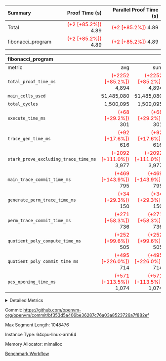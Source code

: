 | Summary | Proof Time (s) | Parallel Proof Time (s) |
|:---|---:|---:|
| Total | <span style='color: red'>(+2 [+85.2%])</span> 4.89 | <span style='color: red'>(+2 [+85.2%])</span> 4.89 |
| fibonacci_program | <span style='color: red'>(+2 [+85.2%])</span> 4.89 | <span style='color: red'>(+2 [+85.2%])</span> 4.89 |


| fibonacci_program |||||
|:---|---:|---:|---:|---:|
|metric|avg|sum|max|min|
| `total_proof_time_ms ` | <span style='color: red'>(+2252 [+85.2%])</span> 4,894 | <span style='color: red'>(+2252 [+85.2%])</span> 4,894 | <span style='color: red'>(+2252 [+85.2%])</span> 4,894 | <span style='color: red'>(+2252 [+85.2%])</span> 4,894 |
| `main_cells_used     ` |  51,485,080 |  51,485,080 |  51,485,080 |  51,485,080 |
| `total_cycles        ` |  1,500,095 |  1,500,095 |  1,500,095 |  1,500,095 |
| `execute_time_ms     ` | <span style='color: red'>(+68 [+29.2%])</span> 301 | <span style='color: red'>(+68 [+29.2%])</span> 301 | <span style='color: red'>(+68 [+29.2%])</span> 301 | <span style='color: red'>(+68 [+29.2%])</span> 301 |
| `trace_gen_time_ms   ` | <span style='color: red'>(+92 [+17.6%])</span> 616 | <span style='color: red'>(+92 [+17.6%])</span> 616 | <span style='color: red'>(+92 [+17.6%])</span> 616 | <span style='color: red'>(+92 [+17.6%])</span> 616 |
| `stark_prove_excluding_trace_time_ms` | <span style='color: red'>(+2092 [+111.0%])</span> 3,977 | <span style='color: red'>(+2092 [+111.0%])</span> 3,977 | <span style='color: red'>(+2092 [+111.0%])</span> 3,977 | <span style='color: red'>(+2092 [+111.0%])</span> 3,977 |
| `main_trace_commit_time_ms` | <span style='color: red'>(+469 [+143.9%])</span> 795 | <span style='color: red'>(+469 [+143.9%])</span> 795 | <span style='color: red'>(+469 [+143.9%])</span> 795 | <span style='color: red'>(+469 [+143.9%])</span> 795 |
| `generate_perm_trace_time_ms` | <span style='color: red'>(+34 [+29.3%])</span> 150 | <span style='color: red'>(+34 [+29.3%])</span> 150 | <span style='color: red'>(+34 [+29.3%])</span> 150 | <span style='color: red'>(+34 [+29.3%])</span> 150 |
| `perm_trace_commit_time_ms` | <span style='color: red'>(+271 [+58.3%])</span> 736 | <span style='color: red'>(+271 [+58.3%])</span> 736 | <span style='color: red'>(+271 [+58.3%])</span> 736 | <span style='color: red'>(+271 [+58.3%])</span> 736 |
| `quotient_poly_compute_time_ms` | <span style='color: red'>(+252 [+99.6%])</span> 505 | <span style='color: red'>(+252 [+99.6%])</span> 505 | <span style='color: red'>(+252 [+99.6%])</span> 505 | <span style='color: red'>(+252 [+99.6%])</span> 505 |
| `quotient_poly_commit_time_ms` | <span style='color: red'>(+495 [+226.0%])</span> 714 | <span style='color: red'>(+495 [+226.0%])</span> 714 | <span style='color: red'>(+495 [+226.0%])</span> 714 | <span style='color: red'>(+495 [+226.0%])</span> 714 |
| `pcs_opening_time_ms ` | <span style='color: red'>(+571 [+113.5%])</span> 1,074 | <span style='color: red'>(+571 [+113.5%])</span> 1,074 | <span style='color: red'>(+571 [+113.5%])</span> 1,074 | <span style='color: red'>(+571 [+113.5%])</span> 1,074 |



<details>
<summary>Detailed Metrics</summary>

| group | num_segments | keygen_time_ms | commit_exe_time_ms |
| --- | --- | --- | --- |
| fibonacci_program | 1 | 402 | 4 | 

| group | air_name | quotient_deg | interactions | constraints |
| --- | --- | --- | --- | --- |
| fibonacci_program | AccessAdapterAir<16> | 4 | 5 | 11 | 
| fibonacci_program | AccessAdapterAir<2> | 4 | 5 | 11 | 
| fibonacci_program | AccessAdapterAir<32> | 4 | 5 | 11 | 
| fibonacci_program | AccessAdapterAir<4> | 4 | 5 | 11 | 
| fibonacci_program | AccessAdapterAir<64> | 4 | 5 | 11 | 
| fibonacci_program | AccessAdapterAir<8> | 4 | 5 | 11 | 
| fibonacci_program | BitwiseOperationLookupAir<8> | 2 | 2 | 4 | 
| fibonacci_program | MemoryMerkleAir<8> | 4 | 4 | 38 | 
| fibonacci_program | PersistentBoundaryAir<8> | 4 | 3 | 5 | 
| fibonacci_program | PhantomAir | 4 | 3 | 4 | 
| fibonacci_program | Poseidon2PeripheryAir<BabyBearParameters>, 1> | 2 | 1 | 286 | 
| fibonacci_program | ProgramAir | 1 | 1 | 4 | 
| fibonacci_program | RangeTupleCheckerAir<2> | 1 | 1 | 4 | 
| fibonacci_program | Rv32HintStoreAir | 4 | 19 | 21 | 
| fibonacci_program | VariableRangeCheckerAir | 1 | 1 | 4 | 
| fibonacci_program | VmAirWrapper<Rv32BaseAluAdapterAir, BaseAluCoreAir<4, 8> | 4 | 19 | 30 | 
| fibonacci_program | VmAirWrapper<Rv32BaseAluAdapterAir, LessThanCoreAir<4, 8> | 4 | 17 | 35 | 
| fibonacci_program | VmAirWrapper<Rv32BaseAluAdapterAir, ShiftCoreAir<4, 8> | 4 | 23 | 84 | 
| fibonacci_program | VmAirWrapper<Rv32BranchAdapterAir, BranchEqualCoreAir<4> | 4 | 11 | 17 | 
| fibonacci_program | VmAirWrapper<Rv32BranchAdapterAir, BranchLessThanCoreAir<4, 8> | 4 | 13 | 32 | 
| fibonacci_program | VmAirWrapper<Rv32CondRdWriteAdapterAir, Rv32JalLuiCoreAir> | 4 | 10 | 15 | 
| fibonacci_program | VmAirWrapper<Rv32JalrAdapterAir, Rv32JalrCoreAir> | 4 | 16 | 16 | 
| fibonacci_program | VmAirWrapper<Rv32LoadStoreAdapterAir, LoadSignExtendCoreAir<4, 8> | 4 | 18 | 21 | 
| fibonacci_program | VmAirWrapper<Rv32LoadStoreAdapterAir, LoadStoreCoreAir<4> | 4 | 17 | 27 | 
| fibonacci_program | VmAirWrapper<Rv32MultAdapterAir, DivRemCoreAir<4, 8> | 4 | 25 | 72 | 
| fibonacci_program | VmAirWrapper<Rv32MultAdapterAir, MulHCoreAir<4, 8> | 4 | 24 | 23 | 
| fibonacci_program | VmAirWrapper<Rv32MultAdapterAir, MultiplicationCoreAir<4, 8> | 4 | 19 | 13 | 
| fibonacci_program | VmAirWrapper<Rv32RdWriteAdapterAir, Rv32AuipcCoreAir> | 4 | 11 | 12 | 
| fibonacci_program | VmConnectorAir | 4 | 3 | 8 | 

| group | air_name | segment | rows | prep_cols | perm_cols | main_cols | cells |
| --- | --- | --- | --- | --- | --- | --- | --- |
| fibonacci_program | AccessAdapterAir<8> | 0 | 32 |  | 12 | 17 | 928 | 
| fibonacci_program | BitwiseOperationLookupAir<8> | 0 | 65,536 | 3 | 8 | 2 | 655,360 | 
| fibonacci_program | MemoryMerkleAir<8> | 0 | 256 |  | 12 | 32 | 11,264 | 
| fibonacci_program | PersistentBoundaryAir<8> | 0 | 32 |  | 8 | 20 | 896 | 
| fibonacci_program | PhantomAir | 0 | 2 |  | 8 | 6 | 28 | 
| fibonacci_program | Poseidon2PeripheryAir<BabyBearParameters>, 1> | 0 | 256 |  | 8 | 300 | 78,848 | 
| fibonacci_program | ProgramAir | 0 | 4,096 |  | 8 | 10 | 73,728 | 
| fibonacci_program | RangeTupleCheckerAir<2> | 0 | 524,288 | 2 | 8 | 1 | 4,718,592 | 
| fibonacci_program | Rv32HintStoreAir | 0 | 4 |  | 24 | 32 | 224 | 
| fibonacci_program | VariableRangeCheckerAir | 0 | 262,144 | 2 | 8 | 1 | 2,359,296 | 
| fibonacci_program | VmAirWrapper<Rv32BaseAluAdapterAir, BaseAluCoreAir<4, 8> | 0 | 1,048,576 |  | 28 | 36 | 67,108,864 | 
| fibonacci_program | VmAirWrapper<Rv32BaseAluAdapterAir, LessThanCoreAir<4, 8> | 0 | 524,288 |  | 24 | 37 | 31,981,568 | 
| fibonacci_program | VmAirWrapper<Rv32BranchAdapterAir, BranchEqualCoreAir<4> | 0 | 262,144 |  | 16 | 26 | 11,010,048 | 
| fibonacci_program | VmAirWrapper<Rv32BranchAdapterAir, BranchLessThanCoreAir<4, 8> | 0 | 4 |  | 20 | 32 | 208 | 
| fibonacci_program | VmAirWrapper<Rv32CondRdWriteAdapterAir, Rv32JalLuiCoreAir> | 0 | 131,072 |  | 16 | 18 | 4,456,448 | 
| fibonacci_program | VmAirWrapper<Rv32JalrAdapterAir, Rv32JalrCoreAir> | 0 | 16 |  | 20 | 28 | 768 | 
| fibonacci_program | VmAirWrapper<Rv32LoadStoreAdapterAir, LoadStoreCoreAir<4> | 0 | 16 |  | 28 | 40 | 1,088 | 
| fibonacci_program | VmAirWrapper<Rv32RdWriteAdapterAir, Rv32AuipcCoreAir> | 0 | 8 |  | 16 | 21 | 296 | 
| fibonacci_program | VmConnectorAir | 0 | 2 | 1 | 8 | 4 | 24 | 

| group | segment | trace_gen_time_ms | total_proof_time_ms | total_cycles | total_cells | stark_prove_excluding_trace_time_ms | quotient_poly_compute_time_ms | quotient_poly_commit_time_ms | perm_trace_commit_time_ms | pcs_opening_time_ms | main_trace_commit_time_ms | main_cells_used | generate_perm_trace_time_ms | execute_time_ms |
| --- | --- | --- | --- | --- | --- | --- | --- | --- | --- | --- | --- | --- | --- | --- |
| fibonacci_program | 0 | 616 | 4,894 | 1,500,095 | 122,458,476 | 3,977 | 505 | 714 | 736 | 1,074 | 795 | 51,485,080 | 150 | 301 | 

</details>


Commit: https://github.com/openvm-org/openvm/commit/bf353d5a406be36287c76a03a8523726a7f882ef

Max Segment Length: 1048476

Instance Type: 64cpu-linux-arm64

Memory Allocator: mimalloc

[Benchmark Workflow](https://github.com/openvm-org/openvm/actions/runs/13903371565)
